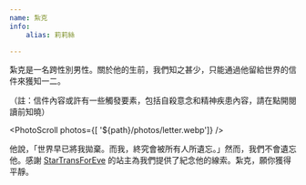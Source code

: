 ```yaml
---
name: 紮克
info:
    alias: 莉莉絲

---
```


紮克是一名跨性別男性。關於他的生前，我們知之甚少，只能通過他留給世界的信件來獲知一二。

（註：信件內容或許有一些觸發要素，包括自殺意念和精神疾患內容，請在點開閱讀前知曉）

<PhotoScroll photos={[ '${path}/photos/letter.webp']} />

他說，「世界早已將我拋棄。而我，終究會被所有人所遺忘。」然而，我們不會遺忘他。感謝 [StarTransForEve](https://startransforeve.com/) 的站主為我們提供了紀念他的線索。紮克，願你獲得平靜。
